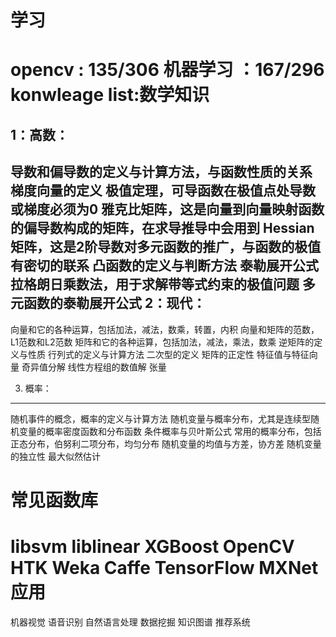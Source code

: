 # 学习

opencv : 135/306
机器学习 ：167/296
konwleage list:数学知识
==============

 1：高数：
-----

导数和偏导数的定义与计算方法，与函数性质的关系
梯度向量的定义
极值定理，可导函数在极值点处导数或梯度必须为0
雅克比矩阵，这是向量到向量映射函数的偏导数构成的矩阵，在求导推导中会用到
Hessian矩阵，这是2阶导数对多元函数的推广，与函数的极值有密切的联系
凸函数的定义与判断方法
泰勒展开公式
拉格朗日乘数法，用于求解带等式约束的极值问题
多元函数的泰勒展开公式
2：现代：
---

向量和它的各种运算，包括加法，减法，数乘，转置，内积
向量和矩阵的范数，L1范数和L2范数
矩阵和它的各种运算，包括加法，减法，乘法，数乘
逆矩阵的定义与性质
行列式的定义与计算方法
二次型的定义
矩阵的正定性
特征值与特征向量
奇异值分解
线性方程组的数值解
张量

3. 概率：
------

随机事件的概念，概率的定义与计算方法
随机变量与概率分布，尤其是连续型随机变量的概率密度函数和分布函数
条件概率与贝叶斯公式
常用的概率分布，包括正态分布，伯努利二项分布，均匀分布
随机变量的均值与方差，协方差
随机变量的独立性
最大似然估计

常见函数库
==============
libsvm
liblinear
XGBoost
OpenCV
HTK
Weka
Caffe
TensorFlow
MXNet
应用
==================
机器视觉
语音识别
自然语言处理
数据挖掘
知识图谱
推荐系统